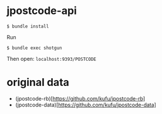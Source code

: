 # jpostcode-api

```
$ bundle install
```

Run

```
$ bundle exec shotgun
```

Then open: `localhost:9393/POSTCODE`

# original data
- (jpostcode-rb)[https://github.com/kufu/jpostcode-rb]
- (jpostcode-data)[https://github.com/kufu/jpostcode-data]
